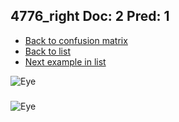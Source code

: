 ## 4776_right Doc: 2 Pred: 1
- [Back to confusion matrix](https://github.com/juliandewit/kaggle_retinopathy/blob/master/matrix.md)
- [Back to list](https://github.com/juliandewit/kaggle_retinopathy/blob/master/lists/21/list.md)
- [Next example in list](https://github.com/juliandewit/kaggle_retinopathy/blob/master/lists/21/49/4965_left.md)

![Eye](https://retinopaty.blob.core.windows.net/size1024/4776_right_2.jpeg)

### 

![Eye]()
